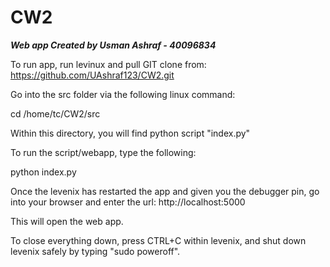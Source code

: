 # CW2

***Web app Created by Usman Ashraf - 40096834***

To run app, run levinux and pull GIT clone from: 
https://github.com/UAshraf123/CW2.git

Go into the src folder via the following linux command: 

cd /home/tc/CW2/src

Within this directory, you will find python script "index.py"

To run the script/webapp, type the following: 

python index.py

Once the levenix has restarted the app and given you the debugger pin, go into 
your browser and enter the url: http://localhost:5000

This will open the web app.

To close everything down, press CTRL+C within levenix, and shut down levenix
safely by typing "sudo poweroff". 
